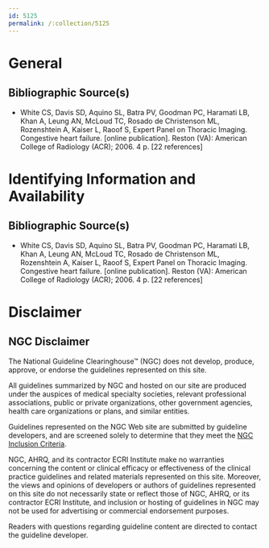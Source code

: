 ```yaml
---
id: 5125
permalink: /:collection/5125
---
```


# General

## Bibliographic Source(s)

- White CS, Davis SD, Aquino SL, Batra PV, Goodman PC, Haramati LB, Khan A, Leung AN, McLoud TC, Rosado de Christenson ML, Rozenshtein A, Kaiser L, Raoof S, Expert Panel on Thoracic Imaging. Congestive heart failure. [online publication]. Reston (VA): American College of Radiology (ACR); 2006. 4 p. [22 references]

# Identifying Information and Availability

## Bibliographic Source(s)

- White CS, Davis SD, Aquino SL, Batra PV, Goodman PC, Haramati LB, Khan A, Leung AN, McLoud TC, Rosado de Christenson ML, Rozenshtein A, Kaiser L, Raoof S, Expert Panel on Thoracic Imaging. Congestive heart failure. [online publication]. Reston (VA): American College of Radiology (ACR); 2006. 4 p. [22 references]

# Disclaimer

## NGC Disclaimer

The National Guideline Clearinghouse™ (NGC) does not develop, produce, approve, or endorse the guidelines represented on this site.

All guidelines summarized by NGC and hosted on our site are produced under the auspices of medical specialty societies, relevant professional associations, public or private organizations, other government agencies, health care organizations or plans, and similar entities.

Guidelines represented on the NGC Web site are submitted by guideline developers, and are screened solely to determine that they meet the [NGC Inclusion Criteria](/help-and-about/summaries/inclusion-criteria).

NGC, AHRQ, and its contractor ECRI Institute make no warranties concerning the content or clinical efficacy or effectiveness of the clinical practice guidelines and related materials represented on this site. Moreover, the views and opinions of developers or authors of guidelines represented on this site do not necessarily state or reflect those of NGC, AHRQ, or its contractor ECRI Institute, and inclusion or hosting of guidelines in NGC may not be used for advertising or commercial endorsement purposes.

Readers with questions regarding guideline content are directed to contact the guideline developer.


